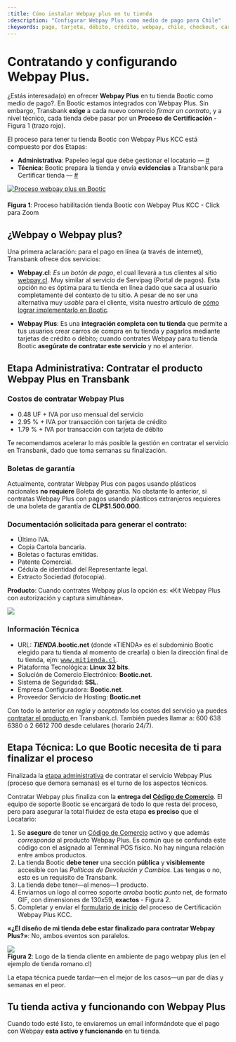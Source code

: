 ```yaml
---
:title: Cómo instalar Webpay plus en tu tienda 
:description: "Configurar Webpay Plus como medio de pago para Chile"
:keywords: pago, tarjeta, débito, crédito, webpay, chile, checkout, carro, carrito, api, key, certificacion
---
```


# Contratando y configurando Webpay Plus.

¿Estás interesada(o) en ofrecer **Webpay Plus** en tu tienda Bootic como medio de pago?. En Bootic estamos
integrados con Webpay Plus. Sin embargo, Transbank **exige** a cada nuevo comercio *firmar un contrato*,
y a nivel técnico, cada tienda debe pasar por un **Proceso de Certificación** - Figura 1 (trazo rojo).

El proceso para tener tu tienda Bootic con Webpay Plus KCC está compuesto por dos Etapas:

* **Administrativa**: Papeleo legal que debe gestionar el locatario — [#](#toc_2)
* **Técnica**: Bootic prepara la tienda y envía **evidencias** a Transbank para Certificar tienda — [#](#toc_6) 

<div class="captura">
  <div class="c-contenido">
      <a target="_blank" href="/img/configuracion/bootic-webpay-plug-kcc-proceso-xl.png">
       <img style="margin-bottom:20px" alt="Proceso webpay plus en Bootic" src="/img/configuracion/bootic-webpay-plug-kcc-proceso.png" />
      </a>
  </div>
  <div class="c-pie"><strong>Figura 1</strong>: Proceso habilitación tienda Bootic con Webpay Plus KCC - Click para Zoom </div>
</div>

## ¿Webpay o Webpay plus?

Una primera aclaración: para el pago en línea (a través de internet), Transbank ofrece dos servicios:

* **Webpay.cl**: *Es un botón de pago*, el cual llevará a tus clientes al sitio [webpay.cl][webpay]. Muy
  similar al servicio de Servipag (Portal de pagos). Esta opción no es óptima para tu tienda en línea dado que
  saca al usuario completamente del contexto de tu sitio. A pesar de no ser una alternativa muy _usable_ para
  el cliente, visita nuestro artículo de [cómo lograr implementarlo en Bootic](/es/tutoriales/webpay-punto-cl "Receta: Pagar usando plataforma de pago webpay.cl").

* **Webpay Plus**: Es una **integración completa con tu tienda** que permite a tus usuarios crear carros de
  compra en tu tienda y pagarlos mediante tarjetas de crédito o débito; cuando contrates Webpay para tu tienda
  Bootic **asegúrate de contratar este servicio** y no el anterior.

## Etapa Administrativa: Contratar el producto Webpay Plus en Transbank 

### Costos de contratar Webpay Plus

* 0.48 UF + IVA por uso mensual del servicio
* 2.95 % + IVA por transacción con tarjeta de crédito
* 1.79 % + IVA por transacción con tarjeta de débito

<div class="note tip">
  <p>Te recomendamos acelerar lo más posible la gestión en contratar el servicio en Transbank, dado que toma
semanas su finalización.</p>
</div>

### Boletas de garantía

Actualmente, contratar Webpay Plus con pagos usando plásticos nacionales **no requiere** Boleta de garantía.
No obstante lo anterior, si contratas Webpay Plus con pagos usando plásticos extranjeros requieres de una
boleta de garantía de **CLP$1.500.000**.

### Documentación solicitada para generar el contrato:

* Último IVA.
* Copia Cartola bancaria.
* Boletas o facturas emitidas.
* Patente Comercial.
* Cédula de identidad del Representante legal.
* Extracto Sociedad (fotocopia).

<div class="note info">
  <p><strong>Producto</strong>: Cuando contrates Webpay plus la opción es: «Kit Webpay Plus con autorización y captura simultánea».</p>
  <p><img src="/img/admin/wp_tipo_de_producto.png" /></p>
</div>

### Información Técnica

* URL: ***TIENDA*.bootic.net** (donde «TIENDA» es el subdominio Bootic elegido para tu tienda al momento de crearla) o bien la dirección final de tu tienda, ejm: <kbd>www.mitienda.cl</kbd>.
* Plataforma Tecnológica: **Linux 32 bits**.
* Solución de Comercio Electrónico: **Bootic.net**.
* Sistema de Seguridad: **SSL**.
* Empresa Configuradora: **Bootic.net**.
* Proveedor Servicio de Hosting: **Bootic.net**

Con todo lo anterior _en regla_ y _aceptando_ los costos del servicio ya puedes [ contratar el producto ][formulario] 
en Transbank.cl. También puedes llamar a: 600 638 6380 ó 2 6612 700 desde celulares (horario 24/7).

## Etapa Técnica: Lo que Bootic necesita de ti para finalizar el proceso

Finalizada la <a href="#toc_2">etapa administrativa</a> de contratar el servicio Webpay Plus (proceso que demora semanas) es el
turno de los aspectos técnicos. 

Contratar Webpay plus finaliza con la **entrega del [Código de Comercio](/es/general/codigo-de-comercio)**. El equipo de soporte Bootic se
encargará de todo lo que resta del proceso, pero para asegurar la total fluidez de esta etapa **es preciso**
que el Locatario:

1. Se **asegure** de tener un [Código de Comercio](/es/general/codigo-de-comercio) activo y que además _corresponda_ al producto Webpay Plus. Es
   común que se confunda este código con el asignado al Terminal POS físico. No hay ninguna relación entre ambos productos.
2. La tienda Bootic **debe tener** una sección **pública** y **visiblemente** accesible con las _Políticas de
   Devolución y Cambios_. Las tengas o no, esto es un requisito de Transbank.
3. La tienda debe tener—al menos—1 producto.
4. Enviarnos un logo al correo soporte _arroba_ bootic _punto_ net, de formato GIF, con dimensiones de 130x59, **exactos** - Figura 2.
5. Completar y enviar el [formulario de inicio](http://goo.gl/forms/fmmx0Yx0sm) del proceso de Certificación Webpay Plus KCC.

<div class="note tip">
  <p><strong>«¿El diseño de mi tienda debe estar finalizado para contratar Webpay Plus?»</strong>: No, ambos eventos son paralelos.</p>
</div>

<div class="captura">
  <div class="c-contenido">
      <img src="/img/admin/logo-en-webpaycl.png">
  </div>
  <div class="c-pie"><strong>Figura 2</strong>: Logo de la tienda cliente en ambiente de pago webpay plus (en el ejemplo de tienda romano.cl)</div>
</div>

<div class="note info">
<p>La etapa técnica puede tardar—en el mejor de los casos—un par de días y semanas en el peor.</p>
</div>

## Tu tienda activa y funcionando con Webpay Plus 

Cuando todo esté listo, te enviaremos un email informándote que el pago con Webpay **esta activo y funcionando** en tu tienda.

[webpay]:http://www.webpay.cl "Sitio webpay"
[formulario]:https://www.transbank.cl/transbank/afiliacion-webpay.jsp?menu=productos "Formulario de solicitud del webpay plus"
